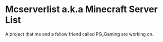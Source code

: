 # Mcserverlist a.k.a Minecraft Server List

A project that me and a fellow friend called PG_Gaming are working on.
